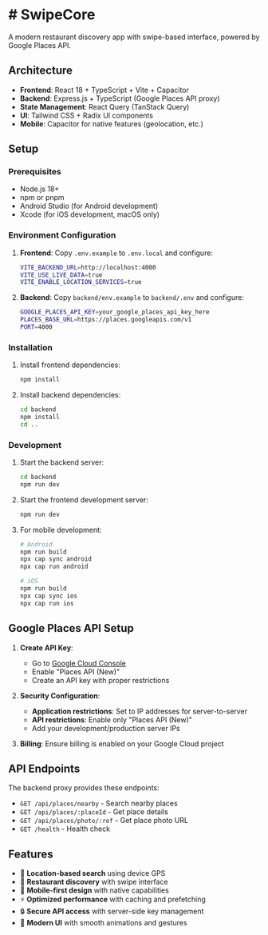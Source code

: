 # # SwipeCore

A modern restaurant discovery app with swipe-based interface, powered by Google Places API.

## Architecture

- **Frontend**: React 18 + TypeScript + Vite + Capacitor
- **Backend**: Express.js + TypeScript (Google Places API proxy)
- **State Management**: React Query (TanStack Query)
- **UI**: Tailwind CSS + Radix UI components
- **Mobile**: Capacitor for native features (geolocation, etc.)

## Setup

### Prerequisites
- Node.js 18+ 
- npm or pnpm
- Android Studio (for Android development)
- Xcode (for iOS development, macOS only)

### Environment Configuration

1. **Frontend**: Copy `.env.example` to `.env.local` and configure:
   ```bash
   VITE_BACKEND_URL=http://localhost:4000
   VITE_USE_LIVE_DATA=true
   VITE_ENABLE_LOCATION_SERVICES=true
   ```

2. **Backend**: Copy `backend/env.example` to `backend/.env` and configure:
   ```bash
   GOOGLE_PLACES_API_KEY=your_google_places_api_key_here
   PLACES_BASE_URL=https://places.googleapis.com/v1
   PORT=4000
   ```

### Installation

1. Install frontend dependencies:
   ```bash
   npm install
   ```

2. Install backend dependencies:
   ```bash
   cd backend
   npm install
   cd ..
   ```

### Development

1. Start the backend server:
   ```bash
   cd backend
   npm run dev
   ```

2. Start the frontend development server:
   ```bash
   npm run dev
   ```

3. For mobile development:
   ```bash
   # Android
   npm run build
   npx cap sync android
   npx cap run android

   # iOS  
   npm run build
   npx cap sync ios
   npx cap run ios
   ```

## Google Places API Setup

1. **Create API Key**:
   - Go to [Google Cloud Console](https://console.cloud.google.com/)
   - Enable "Places API (New)"
   - Create an API key with proper restrictions

2. **Security Configuration**:
   - **Application restrictions**: Set to IP addresses for server-to-server
   - **API restrictions**: Enable only "Places API (New)"
   - Add your development/production server IPs

3. **Billing**: Ensure billing is enabled on your Google Cloud project

## API Endpoints

The backend proxy provides these endpoints:

- `GET /api/places/nearby` - Search nearby places
- `GET /api/places/:placeId` - Get place details
- `GET /api/places/photo/:ref` - Get place photo URL
- `GET /health` - Health check

## Features

- 📍 **Location-based search** using device GPS
- 🏪 **Restaurant discovery** with swipe interface
- 📱 **Mobile-first design** with native capabilities
- ⚡ **Optimized performance** with caching and prefetching
- 🔒 **Secure API access** with server-side key management
- 🎨 **Modern UI** with smooth animations and gestures